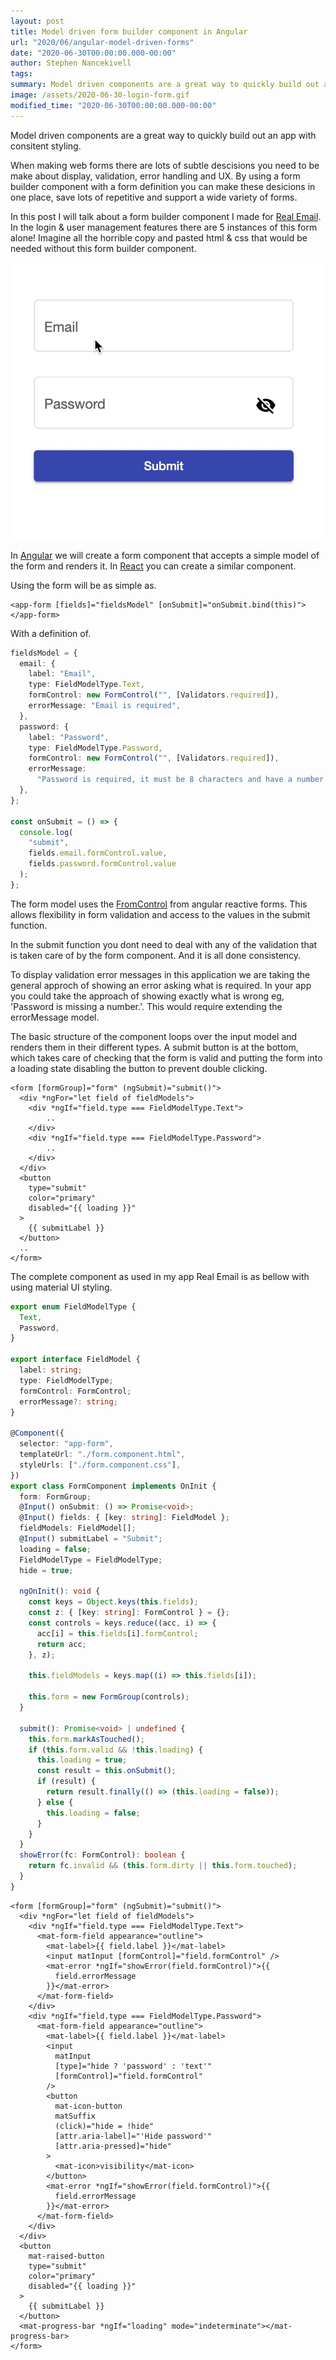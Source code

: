```yaml
---
layout: post
title: Model driven form builder component in Angular
url: "2020/06/angular-model-driven-forms"
date: "2020-06-30T00:00:00.000-00:00"
author: Stephen Nancekivell
tags:
summary: Model driven components are a great way to quickly build out an app with consitent styling. A form builder component can make it easier to build apps.
image: /assets/2020-06-30-login-form.gif
modified_time: "2020-06-30T00:00:00.000-00:00"
---
```


Model driven components are a great way to quickly build out an app with consitent styling.

When making web forms there are lots of subtle descisions you need to be make about display, validation, error handling and UX. By using a form builder component with a form definition you can make these desicions in one place, save lots of repetitive and support a wide variety of forms.

In this post I will talk about a form builder component I made for [Real Email](https://isitarealemail.com). In the login & user management features there are 5 instances of this form alone! Imagine all the horrible copy and pasted html & css that would be needed without this form builder component.

![login form](/assets/2020-06-30-login-form.gif)

In [Angular](https://angular.io/) we will create a form component that accepts a simple model of the form and renders it. In [React](https://reactjs.org/) you can create a similar component.

Using the form will be as simple as.

```
<app-form [fields]="fieldsModel" [onSubmit]="onSubmit.bind(this)">
</app-form>
```

With a definition of.

```typescript
fieldsModel = {
  email: {
    label: "Email",
    type: FieldModelType.Text,
    formControl: new FormControl("", [Validators.required]),
    errorMessage: "Email is required",
  },
  password: {
    label: "Password",
    type: FieldModelType.Password,
    formControl: new FormControl("", [Validators.required]),
    errorMessage:
      "Password is required, it must be 8 characters and have a number.",
  },
};

const onSubmit = () => {
  console.log(
    "submit",
    fields.email.formControl.value,
    fields.password.formControl.value
  );
};
```

The form model uses the [FromControl](https://angular.io/api/forms/FormControl) from angular reactive forms. This allows flexibility in form validation and access to the values in the submit function.

In the submit function you dont need to deal with any of the validation that is taken care of by the form component. And it is all done consistency.

To display validation error messages in this application we are taking the general approch of showing an error asking what is required. In your app you could take the approach of showing exactly what is wrong eg, 'Password is missing a number.'. This would require extending the errorMessage model.

The basic structure of the component loops over the input model and renders them in their different types. A submit button is at the bottom, which takes care of checking that the form is valid and putting the form into a loading state disabling the button to prevent double clicking.

```
<form [formGroup]="form" (ngSubmit)="submit()">
  <div *ngFor="let field of fieldModels">
    <div *ngIf="field.type === FieldModelType.Text">
    	..
	</div>
	<div *ngIf="field.type === FieldModelType.Password">
    	..
	</div>
  </div>
  <button
    type="submit"
    color="primary"
    disabled="{{ loading }}"
  >
    {{ submitLabel }}
  </button>
  ..
</form>

```

The complete component as used in my app Real Email is as bellow with using material UI styling.

```typescript
export enum FieldModelType {
  Text,
  Password,
}

export interface FieldModel {
  label: string;
  type: FieldModelType;
  formControl: FormControl;
  errorMessage?: string;
}

@Component({
  selector: "app-form",
  templateUrl: "./form.component.html",
  styleUrls: ["./form.component.css"],
})
export class FormComponent implements OnInit {
  form: FormGroup;
  @Input() onSubmit: () => Promise<void>;
  @Input() fields: { [key: string]: FieldModel };
  fieldModels: FieldModel[];
  @Input() submitLabel = "Submit";
  loading = false;
  FieldModelType = FieldModelType;
  hide = true;

  ngOnInit(): void {
    const keys = Object.keys(this.fields);
    const z: { [key: string]: FormControl } = {};
    const controls = keys.reduce((acc, i) => {
      acc[i] = this.fields[i].formControl;
      return acc;
    }, z);

    this.fieldModels = keys.map((i) => this.fields[i]);

    this.form = new FormGroup(controls);
  }

  submit(): Promise<void> | undefined {
    this.form.markAsTouched();
    if (this.form.valid && !this.loading) {
      this.loading = true;
      const result = this.onSubmit();
      if (result) {
        return result.finally(() => (this.loading = false));
      } else {
        this.loading = false;
      }
    }
  }
  showError(fc: FormControl): boolean {
    return fc.invalid && (this.form.dirty || this.form.touched);
  }
}
```

```
<form [formGroup]="form" (ngSubmit)="submit()">
  <div *ngFor="let field of fieldModels">
    <div *ngIf="field.type === FieldModelType.Text">
      <mat-form-field appearance="outline">
        <mat-label>{{ field.label }}</mat-label>
        <input matInput [formControl]="field.formControl" />
        <mat-error *ngIf="showError(field.formControl)">{{
          field.errorMessage
        }}</mat-error>
      </mat-form-field>
    </div>
    <div *ngIf="field.type === FieldModelType.Password">
      <mat-form-field appearance="outline">
        <mat-label>{{ field.label }}</mat-label>
        <input
          matInput
          [type]="hide ? 'password' : 'text'"
          [formControl]="field.formControl"
        />
        <button
          mat-icon-button
          matSuffix
          (click)="hide = !hide"
          [attr.aria-label]="'Hide password'"
          [attr.aria-pressed]="hide"
        >
          <mat-icon>visibility</mat-icon>
        </button>
        <mat-error *ngIf="showError(field.formControl)">{{
          field.errorMessage
        }}</mat-error>
      </mat-form-field>
    </div>
  </div>
  <button
    mat-raised-button
    type="submit"
    color="primary"
    disabled="{{ loading }}"
  >
    {{ submitLabel }}
  </button>
  <mat-progress-bar *ngIf="loading" mode="indeterminate"></mat-progress-bar>
</form>
```
